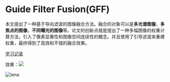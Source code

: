 # Guide Filter Fusion(GFF)

​		本文提出了一种基于导向滤波的图像融合方法。融合的对象可以是**多光谱图像**，**多焦点的图像**，**不同曝光的图像**等。论文的创新点就是提出了一种多幅图像的权重计算方法，引入了像素显著性和图像空间连续性的概念。并且使用了引导滤波来重建权重，最终得到了高效和不错的融合效果。

[学习记录](https://blog.csdn.net/weixin_43194305/article/details/90678312)

效果：![](https://img-blog.csdnimg.cn/2019053011355770.jpg)

![lena](https://img-blog.csdnimg.cn/20190603171823631.jpg)